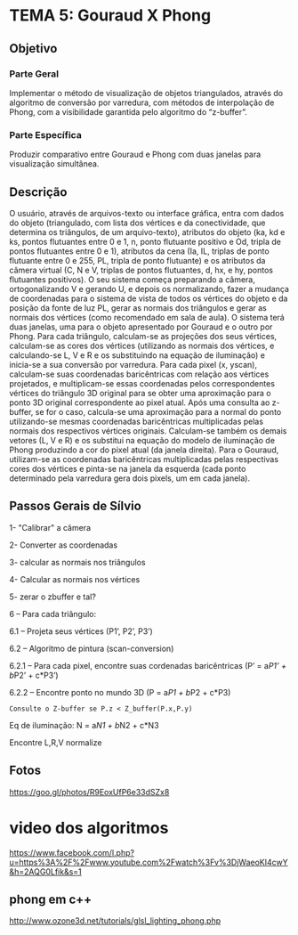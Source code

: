 # TEMA 5: Gouraud X Phong #

## Objetivo ##
### Parte Geral ###
Implementar o método de visualização de objetos triangulados, através do
algoritmo de conversão por varredura, com métodos de interpolação de Phong, com a
visibilidade garantida pelo algoritmo do “z-buffer”.
### Parte Específica ###
Produzir comparativo entre Gouraud e Phong com duas janelas para
visualização simultânea.

## Descrição
O usuário, através de arquivos-texto ou interface gráfica, entra com dados do objeto (triangulado, com lista dos vértices e da conectividade, que determina os triângulos, de um arquivo-texto), atributos do objeto (ka, kd e ks, pontos flutuantes entre 0 e 1, n, ponto flutuante positivo e Od, tripla de pontos flutuantes entre 0 e 1), atributos da cena (Ia, IL, triplas de ponto flutuante entre 0 e 255, PL, tripla de ponto flutuante) e os atributos da câmera virtual (C, N e V, triplas de pontos flutuantes, d, hx, e hy, pontos flutuantes positivos). O seu sistema começa preparando a câmera, ortogonalizando V e gerando U, e depois os normalizando, fazer a mudança de coordenadas para o sistema de vista de todos os vértices do objeto e da posição da fonte de luz PL, gerar as normais dos triângulos e gerar as normais dos vértices (como recomendado em sala de aula). O sistema terá duas janelas, uma para o objeto apresentado por Gouraud e o outro por Phong. Para cada triângulo, calculam-se as projeções dos seus vértices, calculam-se as cores dos vértices (utilizando as normais dos vértices, e calculando-se L, V e R e os substituindo na equação de iluminação) e inicia-se a sua conversão por varredura. Para cada pixel (x, yscan), calculam-se suas coordenadas baricêntricas com relação aos vértices projetados, e multiplicam-se essas coordenadas pelos correspondentes vértices do triângulo 3D original para se obter uma aproximação para o ponto 3D original correspondente ao pixel atual. Após uma consulta ao z-buffer, se for o caso, calcula-se uma aproximação para a normal do ponto utilizando-se mesmas coordenadas baricêntricas multiplicadas pelas normais dos respectivos vértices originais. Calculam-se também os demais vetores (L, V e R) e os substitui na equação do modelo de iluminação de Phong produzindo a cor do pixel atual (da janela direita). Para o Gouraud, utilizam-se as coordenadas baricêntricas multiplicadas pelas respectivas cores dos vértices e pinta-se na janela da esquerda (cada ponto determinado pela varredura gera dois pixels, um em cada janela).

## Passos Gerais de Sílvio ##

1- "Calibrar" a câmera

2- Converter as coordenadas

3- calcular as normais nos triângulos

4- Calcular as normais nos vértices

5- zerar o zbuffer e tal?

6 – Para cada triângulo:

6.1 – Projeta seus vértices (P1’, P2’, P3’)

6.2 – Algoritmo de pintura (scan-conversion)

6.2.1 – Para cada pixel, encontre suas cordenadas baricêntricas (P’ = a*P1’ + b*P2’ + c*P3’)

6.2.2 – Encontre ponto no mundo 3D (P = a*P1 + b*P2 + c*P3)

	Consulte o Z-buffer se P.z < Z_buffer(P.x,P.y)

Eq de iluminação: N = a*N1 + b*N2 + c*N3

Encontre L,R,V normalize

## Fotos ##
https://goo.gl/photos/R9EoxUfP6e33dSZx8

# video dos algoritmos ##
https://www.facebook.com/l.php?u=https%3A%2F%2Fwww.youtube.com%2Fwatch%3Fv%3DjWaeoKI4cwY&h=2AQG0Lfik&s=1

## phong em c++  ##
http://www.ozone3d.net/tutorials/glsl_lighting_phong.php